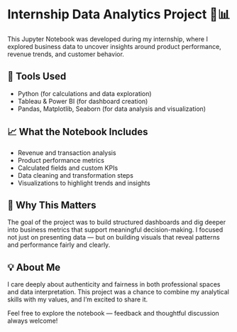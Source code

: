 # Internship Data Analytics Project 🧠📊

This Jupyter Notebook was developed during my internship, where I explored business data to uncover insights around product performance, revenue trends, and customer behavior.

## 🔧 Tools Used
- Python (for calculations and data exploration)
- Tableau & Power BI (for dashboard creation)
- Pandas, Matplotlib, Seaborn (for data analysis and visualization)

## 📈 What the Notebook Includes
- Revenue and transaction analysis
- Product performance metrics
- Calculated fields and custom KPIs
- Data cleaning and transformation steps
- Visualizations to highlight trends and insights

## 🎯 Why This Matters
The goal of the project was to build structured dashboards and dig deeper into business metrics that support meaningful decision-making. I focused not just on presenting data — but on building visuals that reveal patterns and performance fairly and clearly.

## 💡 About Me
I care deeply about authenticity and fairness in both professional spaces and data interpretation. This project was a chance to combine my analytical skills with my values, and I’m excited to share it.

Feel free to explore the notebook — feedback and thoughtful discussion always welcome!
